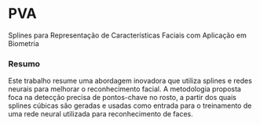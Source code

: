 # PVA
Splines para Representação de Características Faciais com Aplicação em Biometria

### Resumo

Este trabalho resume uma abordagem inovadora que utiliza splines e redes neurais para melhorar o reconhecimento facial. A metodologia proposta foca na detecção precisa de pontos-chave no rosto, a partir dos quais splines cúbicas são geradas e usadas como entrada para o treinamento de uma rede neural utilizada para reconhecimento de faces.
